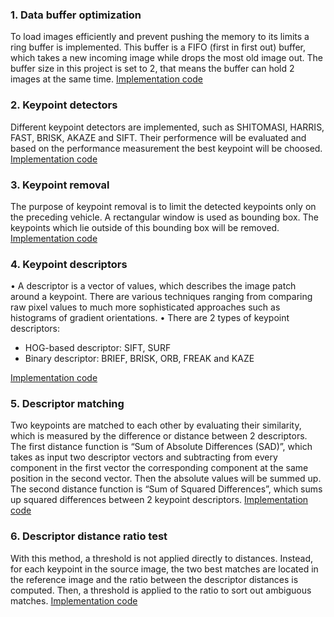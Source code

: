 ### 1. Data buffer optimization

To load images efficiently and prevent pushing the memory to its limits a ring buffer is implemented. This buffer is a FIFO (first in first out) buffer, which takes a new incoming image while drops the most old image out. The buffer size in this project is set to 2, that means the buffer can hold 2 images at the same time. [Implementation code](https://github.com/truongconghiep/SFND_2D_Feature_Tracking/blob/bfc5777227cdbdf56d30a30c00a31d162d60c63a/src/MidTermProject_Camera_Student.cpp#L65)

### 2. Keypoint detectors

Different keypoint detectors are implemented, such as SHITOMASI, HARRIS, FAST, BRISK, AKAZE and SIFT. Their performence will be evaluated and based on the performance measurement the best keypoint will be choosed. [Implementation code](https://github.com/truongconghiep/SFND_2D_Feature_Tracking/blob/bfc5777227cdbdf56d30a30c00a31d162d60c63a/src/matching2D_Student.cpp#L216)


### 3. Keypoint removal

The purpose of keypoint removal is to limit the detected keypoints only on the preceding vehicle. A rectangular window is used as bounding box. The keypoints which lie outside of this bounding box will be removed. [Implementation code](https://github.com/truongconghiep/SFND_2D_Feature_Tracking/blob/bfc5777227cdbdf56d30a30c00a31d162d60c63a/src/MidTermProject_Camera_Student.cpp#L102)


### 4. Keypoint descriptors

•	A descriptor is a vector of values, which describes the image patch around a keypoint. There are various techniques ranging from comparing raw pixel values to much more sophisticated approaches such as histograms of gradient orientations. 
•	There are 2 types of keypoint descriptors: 
-	HOG-based descriptor: SIFT, SURF
-	Binary descriptor: BRIEF, BRISK, ORB, FREAK and KAZE

[Implementation code](https://github.com/truongconghiep/SFND_2D_Feature_Tracking/blob/bfc5777227cdbdf56d30a30c00a31d162d60c63a/src/matching2D_Student.cpp#L79)

### 5. Descriptor matching

Two keypoints are matched to each other by evaluating their similarity, which is measured by the difference or distance between 2 descriptors.
The first distance function is “Sum of Absolute Differences (SAD)”, which takes as input two descriptor vectors and subtracting from every component in the first vector the corresponding component at the same position in the second vector. Then the absolute values will be summed up.
The second distance function is “Sum of Squared Differences”, which sums up squared differences between 2 keypoint descriptors.
[Implementation code](https://github.com/truongconghiep/SFND_2D_Feature_Tracking/blob/bfc5777227cdbdf56d30a30c00a31d162d60c63a/src/matching2D_Student.cpp#L49)

### 6. Descriptor distance ratio test

With this method, a threshold is not applied directly to distances. Instead, for each keypoint in the source image, the two best matches are located in the reference image and the ratio between the descriptor distances is computed. Then, a threshold is applied to the ratio to sort out ambiguous matches. [Implementation code](https://github.com/truongconghiep/SFND_2D_Feature_Tracking/blob/bfc5777227cdbdf56d30a30c00a31d162d60c63a/src/matching2D_Student.cpp#L66)

